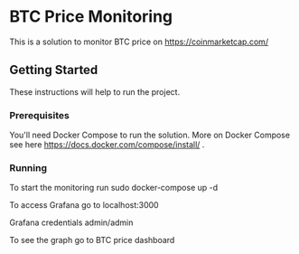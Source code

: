 # BTC Price Monitoring 

This is a solution to monitor BTC price on https://coinmarketcap.com/

## Getting Started

These instructions will help to run the project.

### Prerequisites

You'll need Docker Compose to run the solution. More on Docker Compose see here https://docs.docker.com/compose/install/ .

### Running

To start the monitoring run
sudo docker-compose up -d

To access Grafana go to
localhost:3000

Grafana credentials
admin/admin

To see the graph go to BTC price dashboard
